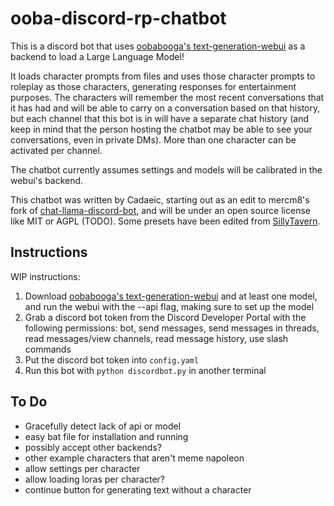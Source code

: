 # ooba-discord-rp-chatbot
This is a discord bot that uses [oobabooga's text-generation-webui](https://github.com/oobabooga/text-generation-webui) as a backend to load a Large Language Model!

It loads character prompts from files and uses those character prompts to roleplay as those characters, generating responses for entertainment purposes. The characters will remember the most recent conversations that it has had and will be able to carry on a conversation based on that history, but each channel that this bot is in will have a separate chat history (and keep in mind that the person hosting the chatbot may be able to see your conversations, even in private DMs). More than one character can be activated per channel.

The chatbot currently assumes settings and models will be calibrated in the webui's backend.

This chatbot was written by Cadaeic, starting out as an edit to mercm8's fork of [chat-llama-discord-bot](https://github.com/mercm8/chat-llama-discord-bot), and will be under an open source license like MIT or AGPL (TODO). Some presets have been edited from [SillyTavern](https://github.com/SillyTavern/SillyTavern).

## Instructions
WIP instructions:
1. Download [oobabooga's text-generation-webui](https://github.com/oobabooga/text-generation-webui) and at least one model, and run the webui with the --api flag, making sure to set up the model
2. Grab a discord bot token from the Discord Developer Portal with the following permissions: bot, send messages, send messages in threads, read messages/view channels, read message history, use slash commands
3. Put the discord bot token into ``config.yaml``
4. Run this bot with ``python discordbot.py`` in another terminal

## To Do
- Gracefully detect lack of api or model
- easy bat file for installation and running
- possibly accept other backends?
- other example characters that aren't meme napoleon
- allow settings per character
- allow loading loras per character?
- continue button for generating text without a character
